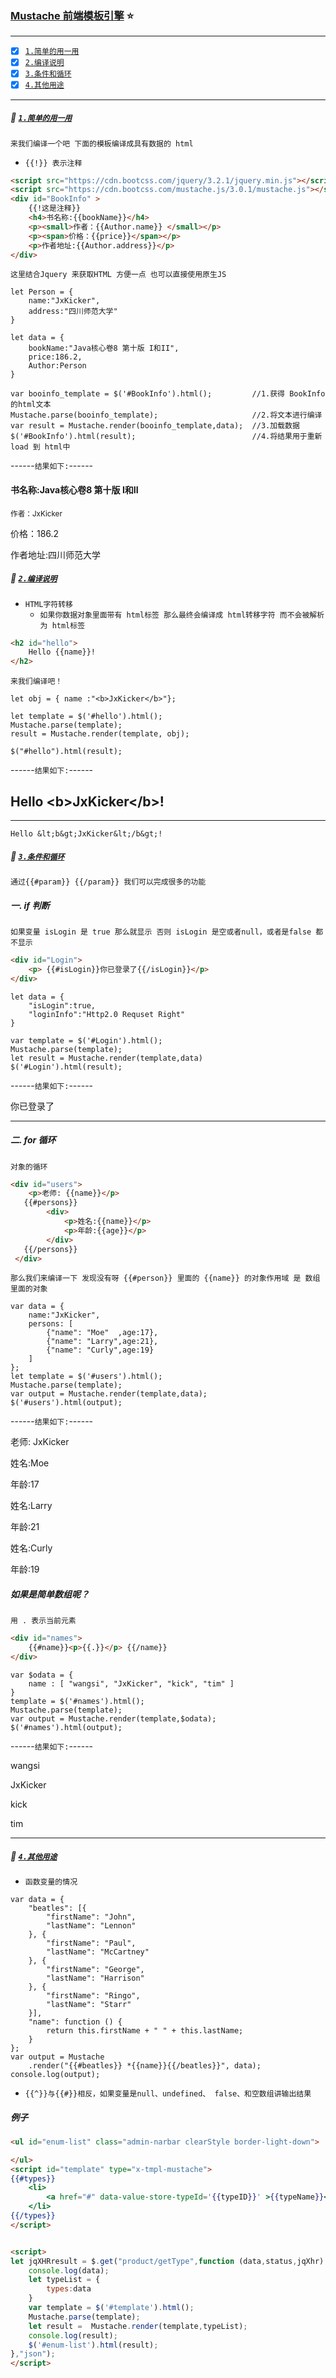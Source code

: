### [Mustache 前端模板引擎](#top) <b id="top"></b> :star:

-----

- [x] [`1.简单的用一用`](#into) 
- [x] [`2.编译说明`](#parse) 
- [x] [`3.条件和循环`](#ifelsefor) 
- [x] [`4.其他用途`](#other) 

-----
##### :triangular_flag_on_post: [`1.简单的用一用`](#top)  <b id="into"></b>
`来我们编译一个吧 下面的模板编译成具有数据的 html`
* `{{!}} 表示注释`
```html
<script src="https://cdn.bootcss.com/jquery/3.2.1/jquery.min.js"></script>
<script src="https://cdn.bootcss.com/mustache.js/3.0.1/mustache.js"></script>
<div id="BookInfo" >
    {{!这是注释}}
    <h4>书名称:{{bookName}}</h4>
    <p><small>作者：{{Author.name}} </small></p>
    <p><span>价格：{{price}}</span></p>
    <p>作者地址:{{Author.address}}</p>
</div>
```
`这里结合Jquery 来获取HTML 方便一点 也可以直接使用原生JS`
```node
let Person = {
    name:"JxKicker",
    address:"四川师范大学"
}

let data = {
    bookName:"Java核心卷8 第十版 I和II",
    price:186.2,
    Author:Person
}

var booinfo_template = $('#BookInfo').html();         //1.获得 BookInfo 的html文本 
Mustache.parse(booinfo_template);                     //2.将文本进行编译
var result = Mustache.render(booinfo_template,data);  //3.加载数据
$('#BookInfo').html(result);                          //4.将结果用于重新load 到 html中
```
------`结果如下:`------
<div id="BookInfo">
    <h4>书名称:Java核心卷8 第十版 I和II</h4>
    <p><small>作者：JxKicker </small></p>
    <p><span>价格：186.2</span></p>
    <p>作者地址:四川师范大学</p>
</div>

##### :triangular_flag_on_post: [`2.编译说明`](#top)  <b id="parse"></b>
* `HTML字符转移`
  * `如果你数据对象里面带有 html标签 那么最终会编译成 html转移字符 而不会被解析为 html标签`
```html
<h2 id="hello">
    Hello {{name}}!
</h2>
```
`来我们编译吧！`
```node
let obj = { name :"<b>JxKicker</b>"};

let template = $('#hello').html();
Mustache.parse(template);
result = Mustache.render(template, obj);

$("#hello").html(result);
```

------`结果如下:`------
<h2 id="hello">
    Hello &lt;b&gt;JxKicker&lt;/b&gt;!
</h2>

---
`Hello &lt;b&gt;JxKicker&lt;/b&gt;!`


##### :triangular_flag_on_post: [`3.条件和循环`](#top)  <b id="ifelsefor"></b>
`通过{{#param}} {{/param}} 我们可以完成很多的功能`

##### 一. if 判断
`如果变量 isLogin 是 true 那么就显示 否则 isLogin 是空或者null，或者是false 都不显示`
```html
<div id="Login">
    <p> {{#isLogin}}你已登录了{{/isLogin}}</p>
</div>
```

```node
let data = {
    "isLogin":true,
    "loginInfo":"Http2.0 Requset Right"
}

var template = $('#Login').html();
Mustache.parse(template);
let result = Mustache.render(template,data)
$('#Login').html(result);
```

------`结果如下:`------
<p> 你已登录了</p>

-----
##### 二. for 循环
`对象的循环`
```html
<div id="users">
    <p>老师: {{name}}</p>
   {{#persons}}
        <div>
            <p>姓名:{{name}}</p>
            <p>年龄:{{age}}</p>
        </div>
   {{/persons}}
 </div>
```
`那么我们来编译一下 发现没有呀 {{#person}} 里面的 {{name}} 的对象作用域 是 数组里面的对象`
```node
var data = {
    name:"JxKicker",
    persons: [
        {"name": "Moe"  ,age:17}, 
        {"name": "Larry",age:21}, 
        {"name": "Curly",age:19}
    ]
};
let template = $('#users').html();
Mustache.parse(template);
var output = Mustache.render(template,data);
$('#users').html(output);
```
------`结果如下:`------

<div id="users">
  <p>老师: JxKicker</p>
 <div>
   <p>姓名:Moe</p>
   <p>年龄:17</p>
 </div>
 <div>
   <p>姓名:Larry</p>
   <p>年龄:21</p>
 </div>
 <div>
   <p>姓名:Curly</p>
   <p>年龄:19</p>
 </div>
</div>

##### 如果是简单数组呢？
`用 . 表示当前元素`
```html
<div id="names">
    {{#name}}<p>{{.}}</p> {{/name}}
</div>
```

```node
var $odata = {
    name : [ "wangsi", "JxKicker", "kick", "tim" ]
}
template = $('#names').html();
Mustache.parse(template);
var output = Mustache.render(template,$odata);
$('#names').html(output);
```

------`结果如下:`------
<div id="names">
    <p>wangsi</p> <p>JxKicker</p> <p>kick</p> <p>tim</p> 
</div>


-----

##### :triangular_flag_on_post: [`4.其他用途`](#top)  <b id="other"></b>

* `函数变量的情况`
```node
var data = {
    "beatles": [{
        "firstName": "John",
        "lastName": "Lennon"
    }, {
        "firstName": "Paul",
        "lastName": "McCartney"
    }, {
        "firstName": "George",
        "lastName": "Harrison"
    }, {
        "firstName": "Ringo",
        "lastName": "Starr"
    }],
    "name": function () {
        return this.firstName + " " + this.lastName;
    }
};
var output = Mustache
    .render("{{#beatles}} *{{name}}{{/beatles}}", data);
console.log(output);
```

* `{{^}}与{{#}}相反，如果变量是null、undefined、 false、和空数组讲输出结果`

##### 例子
```html
<ul id="enum-list" class="admin-narbar clearStyle border-light-down">

</ul>
<script id="template" type="x-tmpl-mustache">
{{#types}}
    <li>
        <a href="#" data-value-store-typeId='{{typeID}}' >{{typeName}}</a>
    </li>
{{/types}}
</script>


<script>
let jqXHRresult = $.get("product/getType",function (data,status,jqXhr) {
    console.log(data);
    let typeList = {
        types:data
    }
    var template = $('#template').html();
    Mustache.parse(template);
    let result =  Mustache.render(template,typeList);
    console.log(result);
    $('#enum-list').html(result);
},"json");
</script>
```















